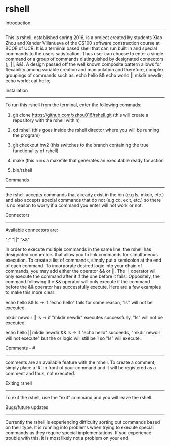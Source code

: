 # rshell

Introduction
_____________
This is rshell, established spring 2016,  is a project created by students Xiao Zhou and Xander Villanueva of the CS100 software construction course at BCOE of UCR.  It is a terminal based shell that can run built in and special commands to the users satisfcation. Thus user can choose to enter a single command or a group of commands distinguished by designated connectors (;, ||, &&). A design passed off the well known composite pattern allows for flexability among variable creation and manipulation and therefore, complex groupings of commands such as: echo hello && echo world || mkdir newdir; echo world; cat hello;




Installation
_____________

To run this rshell from the terminal, enter the following commads:

1) git clone https://github.com/xzhou016/rshell.git (this will create a repository with the rshell within)

2) cd rshell  (this goes inside the rshell director where you will be running the program)

3) git checkout hw2 (this switches to the branch containing the true functionality of rshell)

4) make (this runs a makefile that generates an executable ready for action

5) bin/rshell 




Commands
_____________
the rshell accepts commands that already exist in the bin (e.g ls, mkdir, etc.) and also accepts special commands that do not (e.g cd, exit, etc.) so there is no reason to worry if a command you enter will not work or not.





Connectors
_____________
Available connectors are:

";"
"||"
"&&"

In order to execute multiple commands in the same line, the rshell has designated connectors that allow you to link commands for simultaneous execution.  To create a list of commands, simply put a semicolon at the end of each command.  To incorporate desired logic into your chain of commands, you may add either the operator && or ||.  The || operator will only execute the command after it if the one before it fails. Oppositely, the command following the && operator will only execute if the command before the && operator has  successfully execute.  Here are a few examples to make this more clear:

echo hello && ls  -> if "echo hello" fails for some reason, "ls" will not be executed.

mkdir newdir || ls -> if "mkdir newdir" executes successfully, "ls" will not be executed.

echo hello || mkdir newdir && ls -> if "echo hello" succeeds, "mkdir newdir will not execute" but the or logic will still be 1 so "ls" will execute. 




Comments - #
______________
comments are an available feature with the rshell.  To create a comment, simply place a '#' in front of your command and it will be registered as a comment and thus, not executed. 



Exiting rshell
______________
To exit the rshell, use the "exit" command and you will leave the rshell.



Bugs/future updates
______________
Currently the rshell is experiencing difficulty sorting out commands based on their type.  It is running into problems when trying to execute special commands as they require special implementations.  If you experience trouble with this, it is most likely not a problem on your end
